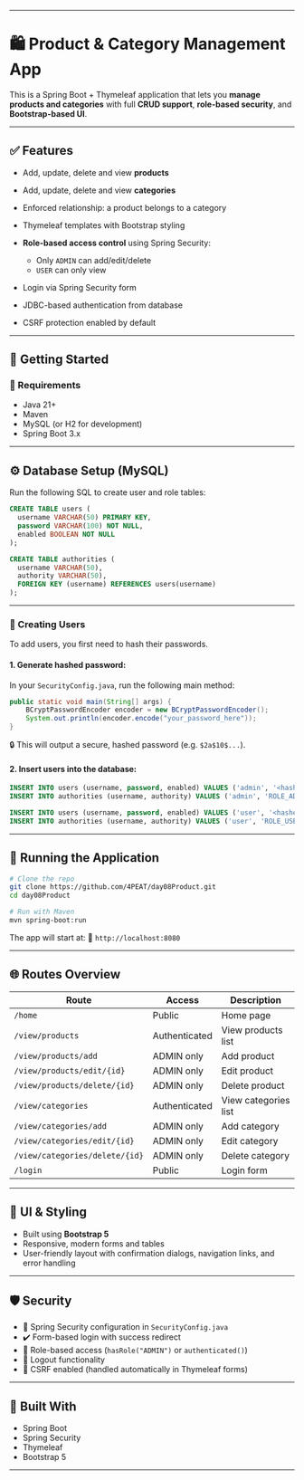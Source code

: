 
---

# 🛍️ Product & Category Management App

This is a Spring Boot + Thymeleaf application that lets you **manage products and categories** with full **CRUD support**, **role-based security**, and **Bootstrap-based UI**.

---

## ✅ Features

* Add, update, delete and view **products**
* Add, update, delete and view **categories**
* Enforced relationship: a product belongs to a category
* Thymeleaf templates with Bootstrap styling
* **Role-based access control** using Spring Security:

  * Only `ADMIN` can add/edit/delete
  * `USER` can only view
* Login via Spring Security form
* JDBC-based authentication from database
* CSRF protection enabled by default

---

## 🚀 Getting Started

### 🔧 Requirements

* Java 21+
* Maven
* MySQL (or H2 for development)
* Spring Boot 3.x

---

## ⚙️ Database Setup (MySQL)

Run the following SQL to create user and role tables:

```sql
CREATE TABLE users (
  username VARCHAR(50) PRIMARY KEY,
  password VARCHAR(100) NOT NULL,
  enabled BOOLEAN NOT NULL
);

CREATE TABLE authorities (
  username VARCHAR(50),
  authority VARCHAR(50),
  FOREIGN KEY (username) REFERENCES users(username)
);
```

---

### 🔐 Creating Users

To add users, you first need to hash their passwords.

#### 1. Generate hashed password:

In your `SecurityConfig.java`, run the following main method:

```java
public static void main(String[] args) {
    BCryptPasswordEncoder encoder = new BCryptPasswordEncoder();
    System.out.println(encoder.encode("your_password_here"));
}
```

🔒 This will output a secure, hashed password (e.g. `$2a$10$...`).

#### 2. Insert users into the database:

```sql
INSERT INTO users (username, password, enabled) VALUES ('admin', '<hashed_password>', true);
INSERT INTO authorities (username, authority) VALUES ('admin', 'ROLE_ADMIN');

INSERT INTO users (username, password, enabled) VALUES ('user', '<hashed_password>', true);
INSERT INTO authorities (username, authority) VALUES ('user', 'ROLE_USER');
```

---

## 🧪 Running the Application

```bash
# Clone the repo
git clone https://github.com/4PEAT/day08Product.git
cd day08Product

# Run with Maven
mvn spring-boot:run
```

The app will start at:
📍 `http://localhost:8080`

---

## 🌐 Routes Overview

| Route                          | Access        | Description          |
| ------------------------------ | ------------- | -------------------- |
| `/home`                        | Public        | Home page            |
| `/view/products`               | Authenticated | View products list   |
| `/view/products/add`           | ADMIN only    | Add product          |
| `/view/products/edit/{id}`     | ADMIN only    | Edit product         |
| `/view/products/delete/{id}`   | ADMIN only    | Delete product       |
| `/view/categories`             | Authenticated | View categories list |
| `/view/categories/add`         | ADMIN only    | Add category         |
| `/view/categories/edit/{id}`   | ADMIN only    | Edit category        |
| `/view/categories/delete/{id}` | ADMIN only    | Delete category      |
| `/login`                       | Public        | Login form           |

---

## 🎨 UI & Styling

* Built using **Bootstrap 5**
* Responsive, modern forms and tables
* User-friendly layout with confirmation dialogs, navigation links, and error handling

---

## 🛡️ Security

* 🔐 Spring Security configuration in `SecurityConfig.java`
* ✔️ Form-based login with success redirect
* 🔐 Role-based access (`hasRole("ADMIN")` or `authenticated()`)
* 🚪 Logout functionality
* 🧷 CSRF enabled (handled automatically in Thymeleaf forms)

---

## 🧠 Built With

* Spring Boot
* Spring Security
* Thymeleaf
* Bootstrap 5

---
